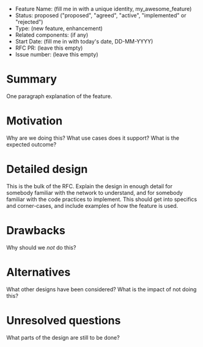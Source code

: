 - Feature Name: (fill me in with a unique identity, my_awesome_feature)
- Status: proposed ("proposed", "agreed", "active", "implemented" or "rejected")
- Type: (new feature, enhancement)
- Related components: (if any)
- Start Date: (fill me in with today's date, DD-MM-YYYY)
- RFC PR: (leave this empty)
- Issue number: (leave this empty)

# Summary

One paragraph explanation of the feature.

# Motivation

Why are we doing this? What use cases does it support? What is the expected outcome?

# Detailed design

This is the bulk of the RFC. Explain the design in enough detail for somebody familiar
with the network to understand, and for somebody familiar with the code practices to implement.
This should get into specifics and corner-cases, and include examples of how the feature is used.

# Drawbacks

Why should we *not* do this?

# Alternatives

What other designs have been considered? What is the impact of not doing this?

# Unresolved questions

What parts of the design are still to be done?
